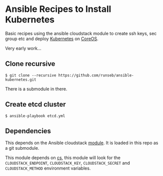 Ansible Recipes to Install Kubernetes
=====================================

Basic recipes using the ansible cloudstack module to create ssh keys, sec group etc and deploy [Kubernetes](http://kubernetes.io) on [CoreOS](http://coreos.com).

Very early work...

Clone recursive
---------------

    $ git clone --recursive https://github.com/runseb/ansible-kubernetes.git

There is a submodule in there.


Create etcd cluster
-------------------

    $ ansible-playbook etcd.yml

Dependencies
------------

This depends on the Ansible cloudstack [module](https://github.com/resmo/ansible-cloudstack). It is loaded in this repo as a git submodule.

This module depends on [cs](https://github.com/exoscale/cs), this module will look for the `CLOUDSTACK_ENDPOINT`, `CLOUDSTACK_KEY`, `CLOUDSTACK_SECRET` and `CLOUDSTACK_METHOD` environment variables.

